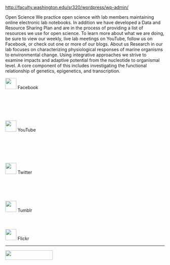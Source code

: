 


http://faculty.washington.edu/sr320/wordpress/wp-admin/


Open Science
We practice open science with lab members maintaining online electronic lab notebooks. In addition we have developed a Data and Resource Sharing Plan and are in the process of providing a list of resources we use for open science. To learn more about what we are doing, be sure to view our weekly, live lab meetings on YouTube, follow us on Facebook, or check out one or more of our blogs.
About us
Research in our lab focuses on characterizing physiological responses of marine organisms to environmental change. Using integrative approaches we strive to examine impacts and adaptive potential from the nucleotide to organismal level. A core component of this includes investigating the functional relationship of genetics, epigenetics, and transcription.

<a href="https://www.facebook.com/pages/Roberts-Lab/296327625393"><img class="alignleft" title="Facebook" src="http://faculty.washington.edu/sr320/wordpress/wp-content/uploads/2014/10/Facebook-Square.png" alt="" width="35" height="35" /></a> Facebook

<br>
<br>
<br>
<br>

<a href="http://www.youtube.com/user/sroberts320/videos"><img class="alignleft" title="YouTube" src="http://faculty.washington.edu/sr320/wordpress/wp-content/uploads/2014/10/Youtube-square.png" alt="" width="35" height="35" /></a> YouTube

<br>
<br>
<br>
<br>

<a href="http://twitter.com/sr320"><img class="alignleft" title="twitter" src="http://faculty.washington.edu/sr320/wordpress/wp-content/uploads/2014/10/Twitter-square.png" alt="" width="35" height="35" /></a> Twitter

<br>
<br>
<br>
<br>
<a href="http://genefish.tumblr.com"><img class="wp-image-987 alignleft" title="tumblr" src="http://faculty.washington.edu/sr320/wordpress/wp-content/uploads/2014/10/Tumblr-Square.png" alt="" width="35" height="35" /></a> Tumblr
<br>
<br>
<br>
<br>
<a href="https://www.flickr.com/photos/35623250@N04/sets/"><img class="wp-image-987 alignleft" title="tumblr" src="http://faculty.washington.edu/sr320/wordpress/wp-content/uploads/2014/10/Flickr-square.png" alt="" width="35" height="35" /></a> Flickr



----

<a href="http://scholar.google.com/citations?sortby=pubdate&amp;hl=en&amp;user=aAoYWVUAAAAJ&amp;view_op=list_works"><img class="alignleft" title="Google Scholar" src="http://faculty.washington.edu/sr320/wordpress/wp-content/uploads/2015/07/Google_Scholar_logo.svg_-e1436889798880.png" alt="" width="150" height="30" /></a>

